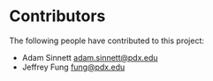 Contributors
============

The following people have contributed to this project:

* Adam Sinnett <adam.sinnett@pdx.edu>
* Jeffrey Fung <fung@pdx.edu>
